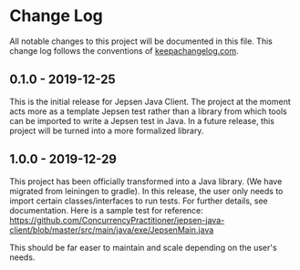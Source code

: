 # Change Log
All notable changes to this project will be documented in this file. This change log follows the conventions of [keepachangelog.com](http://keepachangelog.com/).

## 0.1.0 - 2019-12-25

This is the initial release for Jepsen Java Client. The project at the moment acts more as a template Jepsen test rather than a library from which tools can be imported to write a Jepsen test in Java. In a future release, this project will be turned into a more formalized library.

## 1.0.0 - 2019-12-29

This project has been officially transformed into a Java library. (We have migrated from leiningen to gradle). In this release, the user only needs to import certain classes/interfaces to run tests. For further details, see documentation. Here is a sample test for reference:
https://github.com/ConcurrencyPractitioner/jepsen-java-client/blob/master/src/main/java/exe/JepsenMain.java

This should be far easer to maintain and scale depending on the user's needs.
